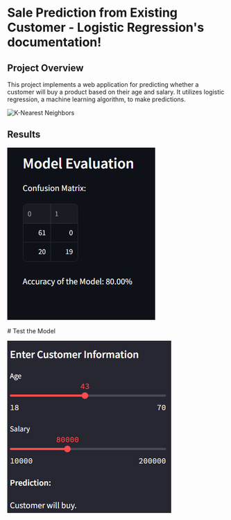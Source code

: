 
Sale Prediction from Existing Customer - Logistic Regression's documentation!
====================================================================================================================

Project Overview
-------------------------------------------------------------

This project implements a web application for predicting whether a customer will buy a product based on their age and salary.  It utilizes logistic regression, a machine learning algorithm, to make predictions.

![K-Nearest Neighbors](build/html/_images/LR.png)



Results
-------------------------------------------

![Evaluation Metrics](build/html/_images/1.1.jpg)

\# Test the Model

![Test the Model](build/html/_images/1.2.jpg)
